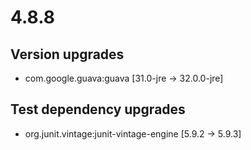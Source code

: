 # 4.8.8

## Version upgrades
 - com.google.guava:guava [31.0-jre -> 32.0.0-jre]

## Test dependency upgrades
 - org.junit.vintage:junit-vintage-engine [5.9.2 -> 5.9.3]
